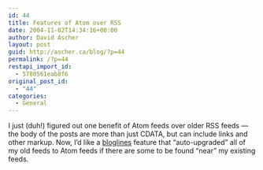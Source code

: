 ```yaml
---
id: 44
title: Features of Atom over RSS
date: 2004-11-02T14:34:16+00:00
author: David Ascher
layout: post
guid: http://ascher.ca/blog/?p=44
permalink: /?p=44
restapi_import_id:
  - 5780561eab8f6
original_post_id:
  - "44"
categories:
  - General
---
```

I just (duh!) figured out one benefit of Atom feeds over older RSS feeds &#8212; the body of the posts are more than just CDATA, but can include links and other markup. Now, I&#8217;d like a [bloglines](http://www.bloglines.com) feature that &#8220;auto-upgraded&#8221; all of my old feeds to Atom feeds if there are some to be found &#8220;near&#8221; my existing feeds.
